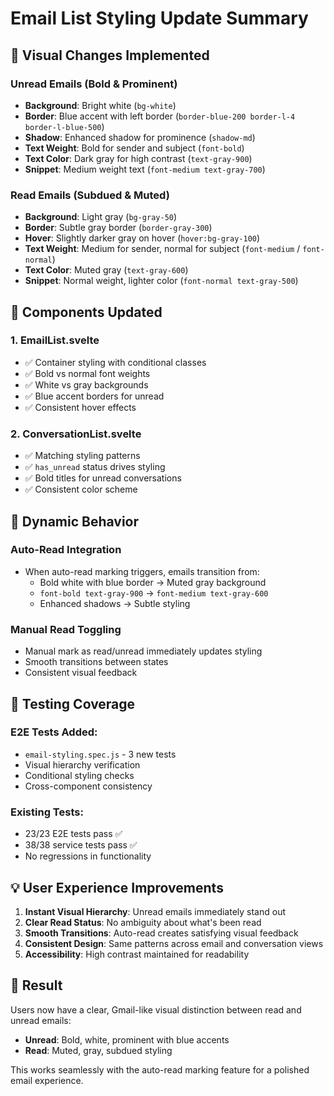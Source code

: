 # Email List Styling Update Summary

## 🎨 Visual Changes Implemented

### **Unread Emails** (Bold & Prominent)
- **Background**: Bright white (`bg-white`)
- **Border**: Blue accent with left border (`border-blue-200 border-l-4 border-l-blue-500`)
- **Shadow**: Enhanced shadow for prominence (`shadow-md`)
- **Text Weight**: Bold for sender and subject (`font-bold`)
- **Text Color**: Dark gray for high contrast (`text-gray-900`)
- **Snippet**: Medium weight text (`font-medium text-gray-700`)

### **Read Emails** (Subdued & Muted)
- **Background**: Light gray (`bg-gray-50`)
- **Border**: Subtle gray border (`border-gray-300`)
- **Hover**: Slightly darker gray on hover (`hover:bg-gray-100`)
- **Text Weight**: Medium for sender, normal for subject (`font-medium` / `font-normal`)
- **Text Color**: Muted gray (`text-gray-600`)
- **Snippet**: Normal weight, lighter color (`font-normal text-gray-500`)

## 📱 Components Updated

### 1. **EmailList.svelte**
- ✅ Container styling with conditional classes
- ✅ Bold vs normal font weights
- ✅ White vs gray backgrounds
- ✅ Blue accent borders for unread
- ✅ Consistent hover effects

### 2. **ConversationList.svelte**
- ✅ Matching styling patterns
- ✅ `has_unread` status drives styling
- ✅ Bold titles for unread conversations
- ✅ Consistent color scheme

## 🔄 Dynamic Behavior

### **Auto-Read Integration**
- When auto-read marking triggers, emails transition from:
  - Bold white with blue border → Muted gray background
  - `font-bold text-gray-900` → `font-medium text-gray-600`
  - Enhanced shadows → Subtle styling

### **Manual Read Toggling**
- Manual mark as read/unread immediately updates styling
- Smooth transitions between states
- Consistent visual feedback

## 🧪 Testing Coverage

### **E2E Tests Added:**
- `email-styling.spec.js` - 3 new tests
- Visual hierarchy verification
- Conditional styling checks
- Cross-component consistency

### **Existing Tests:**
- 23/23 E2E tests pass ✅
- 38/38 service tests pass ✅
- No regressions in functionality

## 💡 User Experience Improvements

1. **Instant Visual Hierarchy**: Unread emails immediately stand out
2. **Clear Read Status**: No ambiguity about what's been read
3. **Smooth Transitions**: Auto-read creates satisfying visual feedback
4. **Consistent Design**: Same patterns across email and conversation views
5. **Accessibility**: High contrast maintained for readability

## 🎯 Result

Users now have a clear, Gmail-like visual distinction between read and unread emails:
- **Unread**: Bold, white, prominent with blue accents
- **Read**: Muted, gray, subdued styling

This works seamlessly with the auto-read marking feature for a polished email experience.